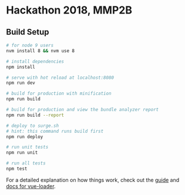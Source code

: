 # Hackathon 2018, MMP2B

## Build Setup

``` bash
# for node 9 users
nvm install 8 && nvm use 8

# install dependencies
npm install

# serve with hot reload at localhost:8080
npm run dev

# build for production with minification
npm run build

# build for production and view the bundle analyzer report
npm run build --report

# deploy to surge.sh
# hint: this command runs build first
npm run deploy

# run unit tests
npm run unit

# run all tests
npm test
```

For a detailed explanation on how things work, check out the [guide](http://vuejs-templates.github.io/webpack/) and [docs for vue-loader](http://vuejs.github.io/vue-loader).
